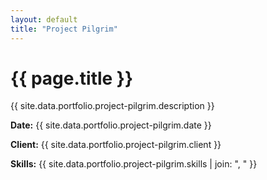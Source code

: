 ```yaml
---
layout: default
title: "Project Pilgrim"
---
```


<div class="portfolio-subpage-content">
  <h1 class="portfolio-subpage-title">{{ page.title }}</h1>

  <p>{{ site.data.portfolio.project-pilgrim.description }}</p>

  <div class="project-meta">
    <p><strong>Date:</strong> {{ site.data.portfolio.project-pilgrim.date }}</p>
    <p><strong>Client:</strong> {{ site.data.portfolio.project-pilgrim.client }}</p>
    <p><strong>Skills:</strong> {{ site.data.portfolio.project-pilgrim.skills | join: ", " }}</p>
  </div>
</div>
